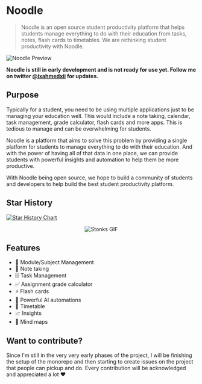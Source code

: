 # Noodle

> Noodle is an open source student productivity platform that helps students manage everything to do with their education from tasks, notes, flash cards to timetables. We are rethinking student productivity with Noodle.

![Noodle Preview](https://github.com/ixahmedxi/noodle/blob/main/apps/web/public/preview.png?raw=true)

**Noodle is still in early development and is not ready for use yet. Follow me on twitter [@ixahmedxii](https://twitter.com/ixahmedxii) for updates.**

## Purpose

Typically for a student, you need to be using multiple applications just to be managing your education well. This would include a note taking, calendar, task management, grade calculator, flash cards and more apps. This is tedious to manage and can be overwhelming for students.

Noodle is a platform that aims to solve this problem by providing a single platform for students to manage everything to do with their education. And with the power of having all of that data in one place, we can provide students with powerful insights and automation to help them be more productive.

With Noodle being open source, we hope to build a community of students and developers to help build the best student productivity platform.

## Star History

[![Star History Chart](https://api.star-history.com/svg?repos=ixahmedxi/noodle&type=Date)](https://star-history.com/#ixahmedxi/noodle)

<div align="center">
  <img src="https://media3.giphy.com/media/v1.Y2lkPTc5MGI3NjExMnBkMmJ5d2FhbHBocm90ams1MzF5dTI5emVtNGhwMTFpdmp3YnZiYiZlcD12MV9pbnRlcm5hbF9naWZfYnlfaWQmY3Q9Zw/YnkMcHgNIMW4Yfmjxr/giphy.gif" alt="Stonks GIF">
</div>

## Features

- 📁 Module/Subject Management
- 📒 Note taking
- 🗄️ Task Management
- ✅ Assignment grade calculator
- ⚡️ Flash cards
- 🤖 Powerful AI automations
- 📆 Timetable
- 📈 Insights
- 🧠 Mind maps

## Want to contribute?

Since I'm still in the very very early phases of the project, I will be finishing the setup of the monorepo and then starting to create issues on the project that people can pickup and do. Every contribution will be acknowledged and appreciated a lot :heart:
